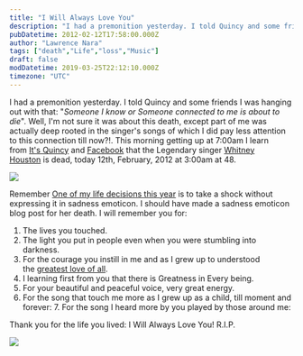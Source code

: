 ```yaml
---
title: "I Will Always Love You"
description: "I had a premonition yesterday. I told Quincy and some friends I was hanging out with that someone I know or someone connected to me is about to die."
pubDatetime: 2012-02-12T17:58:00.000Z
author: "Lawrence Nara"
tags: ["death","Life","loss","Music"]
draft: false
modDatetime: 2019-03-25T22:12:10.000Z
timezone: "UTC"
---
```


I had a premonition yesterday. I told Quincy and some friends I was hanging out with that: "*Someone I know or Someone connected to me is about to die*". Well, I'm not sure it was about this death, except part of me was actually deep rooted in the singer's songs of which I did pay less attention to this connection till now?!. This morning getting up at 7:00am I learn from [It's Quincy](http://quincykwende.blogspot.com/) and [Facebook](http://facebook.com/) that the Legendary singer [Whitney Houston](http://www.whitneyhouston.com/us/home) is dead, today 12th, February, 2012 at 3:00am at 48.

[![](http://3.bp.blogspot.com/-WLm55sPVoc8/Tzd6I9F3pNI/AAAAAAAAAKk/vOqGxPxnLb0/s400/article-2100018-0041BCD600000258-743_964x699.jpg)](http://3.bp.blogspot.com/-WLm55sPVoc8/Tzd6I9F3pNI/AAAAAAAAAKk/vOqGxPxnLb0/s1600/article-2100018-0041BCD600000258-743_964x699.jpg)

Remember [One of my life decisions this year](http://njielitumbe.blogspot.com/2012/01/new-year-resolution.html) is to take a shock without expressing it in sadness emoticon. I should have made a sadness emoticon blog post for her death. I will remember you for:

1.  The lives you touched.
2.  The light you put in people even when you were stumbling into darkness.
3.  For the courage you instill in me and as I grew up to understood the [greatest love of all](http://www.azlyrics.com/lyrics/whitneyhouston/greatestloveofall.html).
4.  I learning first from you that there is Greatness in Every being.
5.  For your beautiful and peaceful voice, very great energy.
6.  For the song that touch me more as I grew up as a child, till moment and forever: 7.  For the song I heard more by you played by those around me:

Thank you for the life you lived: I Will Always Love You! R.I.P.

[![](http://1.bp.blogspot.com/-HZTCYIn4EBo/Tzd74y5T3eI/AAAAAAAAAKs/mn1Nb62EnaM/s400/article-2100018-11B08328000005DC-191_964x586.jpg)](http://1.bp.blogspot.com/-HZTCYIn4EBo/Tzd74y5T3eI/AAAAAAAAAKs/mn1Nb62EnaM/s1600/article-2100018-11B08328000005DC-191_964x586.jpg)
